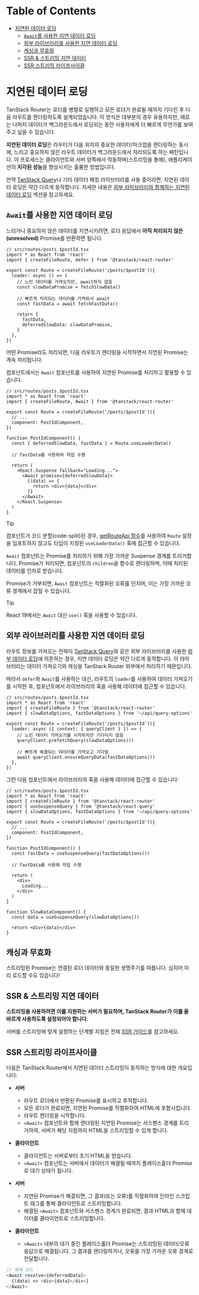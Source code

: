 # Table of Contents

- [지연된 데이터 로딩](#지연된-데이터-로딩)
  - [`Await`를 사용한 지연 데이터 로딩](#await를-사용한-지연-데이터-로딩)
  - [외부 라이브러리를 사용한 지연 데이터 로딩](#외부-라이브러리를-사용한-지연-데이터-로딩)
  - [캐싱과 무효화](#캐싱과-무효화)
  - [SSR & 스트리밍 지연 데이터](#ssr--스트리밍-지연-데이터)
  - [SSR 스트리밍 라이프사이클](#ssr-스트리밍-라이프사이클)

# 지연된 데이터 로딩

TanStack Router는 로더를 병렬로 실행하고 모든 로더가 완료될 때까지 기다린 후 다음 라우트를 렌더링하도록 설계되었습니다. 이 방식은 대부분의 경우 유용하지만, 때로는 나머지 데이터가 백그라운드에서 로딩되는 동안 사용자에게 더 빠르게 무언가를 보여주고 싶을 수 있습니다.

**지연된 데이터 로딩**은 라우터가 다음 위치의 중요한 데이터/마크업을 렌더링하는 동시에, 느리고 중요하지 않은 라우트 데이터가 백그라운드에서 처리되도록 하는 패턴입니다. 이 프로세스는 클라이언트와 서버 양쪽에서 작동하며(스트리밍을 통해), 애플리케이션의 **지각된 성능**을 향상시키는 훌륭한 방법입니다.

만약 [TanStack Query](https://react-query.tanstack.com)나 기타 데이터 페칭 라이브러리를 사용 중이라면, 지연된 데이터 로딩은 약간 다르게 동작합니다. 자세한 내용은 [외부 라이브러리와 함께하는 지연된 데이터 로딩](#deferred-data-loading-with-external-libraries) 섹션을 참고하세요.


## `Await`를 사용한 지연 데이터 로딩

느리거나 중요하지 않은 데이터를 지연시키려면, 로더 응답에서 **아직 처리되지 않은(unresolved)** Promise를 반환하면 됩니다.

```tsx
// src/routes/posts.$postId.tsx
import * as React from 'react'
import { createFileRoute, defer } from '@tanstack/react-router'

export const Route = createFileRoute('/posts/$postId')({
  loader: async () => {
    // 느린 데이터를 가져오지만, await하지 않음
    const slowDataPromise = fetchSlowData()

    // 빠르게 처리되는 데이터를 가져와서 await
    const fastData = await fetchFastData()

    return {
      fastData,
      deferredSlowData: slowDataPromise,
    }
  },
})
```

어떤 Promise라도 처리되면, 다음 라우트가 렌더링을 시작하면서 지연된 Promise는 계속 처리됩니다.

컴포넌트에서는 `Await` 컴포넌트를 사용하여 지연된 Promise를 처리하고 활용할 수 있습니다.

```tsx
// src/routes/posts.$postId.tsx
import * as React from 'react'
import { createFileRoute, Await } from '@tanstack/react-router'

export const Route = createFileRoute('/posts/$postId')({
  // ...
  component: PostIdComponent,
})

function PostIdComponent() {
  const { deferredSlowData, fastData } = Route.useLoaderData()

  // fastData를 사용하여 작업 수행

  return (
    <React.Suspense fallback="Loading...">
      <Await promise={deferredSlowData}>
        {(data) => {
          return <div>{data}</div>
        }}
      </Await>
    </React.Suspense>
  )
}
```

> [!TIP]
> 컴포넌트가 코드 분할(code-split)된 경우, [getRouteApi 함수](./code-splitting.md#manually-accessing-route-apis-in-other-files-with-the-getrouteapi-helper)를 사용하여 `Route` 설정을 임포트하지 않고도 타입이 지정된 `useLoaderData()` 훅에 접근할 수 있습니다.

`Await` 컴포넌트는 Promise를 처리하기 위해 가장 가까운 Suspense 경계를 트리거합니다. Promise가 처리되면, 컴포넌트의 `children`을 함수로 렌더링하며, 이때 처리된 데이터를 인자로 받습니다.

Promise가 거부되면, `Await` 컴포넌트는 직렬화된 오류를 던지며, 이는 가장 가까운 오류 경계에서 잡힐 수 있습니다.

> [!TIP]
> React 19에서는 `Await` 대신 `use()` 훅을 사용할 수 있습니다.


## 외부 라이브러리를 사용한 지연 데이터 로딩

라우트 정보를 가져오는 전략이 [TanStack Query](https://react-query.tanstack.com)와 같은 외부 라이브러리를 사용한 [외부 데이터 로딩](./external-data-loading.md)에 의존하는 경우, 지연 데이터 로딩은 약간 다르게 동작합니다. 이 라이브러리는 데이터 가져오기와 캐싱을 TanStack Router 외부에서 처리하기 때문입니다.

따라서 `defer`와 `Await`를 사용하는 대신, 라우트의 `loader`를 사용하여 데이터 가져오기를 시작한 후, 컴포넌트에서 라이브러리의 훅을 사용해 데이터에 접근할 수 있습니다.

```tsx
// src/routes/posts.$postId.tsx
import * as React from 'react'
import { createFileRoute } from '@tanstack/react-router'
import { slowDataOptions, fastDataOptions } from '~/api/query-options'

export const Route = createFileRoute('/posts/$postId')({
  loader: async ({ context: { queryClient } }) => {
    // 느린 데이터 가져오기를 시작하지만 기다리지 않음
    queryClient.prefetchQuery(slowDataOptions())

    // 빠르게 해결되는 데이터를 가져오고 기다림
    await queryClient.ensureQueryData(fastDataOptions())
  },
})
```

그런 다음 컴포넌트에서 라이브러리의 훅을 사용해 데이터에 접근할 수 있습니다:

```tsx
// src/routes/posts.$postId.tsx
import * as React from 'react'
import { createFileRoute } from '@tanstack/react-router'
import { useSuspenseQuery } from '@tanstack/react-query'
import { slowDataOptions, fastDataOptions } from '~/api/query-options'

export const Route = createFileRoute('/posts/$postId')({
  // ...
  component: PostIdComponent,
})

function PostIdComponent() {
  const fastData = useSuspenseQuery(fastDataOptions())

  // fastData를 사용해 작업 수행

  return (
    <div>
      Loading...
    </div>
  )
}

function SlowDataComponent() {
  const data = useSuspenseQuery(slowDataOptions())

  return <div>{data}</div>
}
```


## 캐싱과 무효화

스트리밍된 Promise는 연결된 로더 데이터와 동일한 생명주기를 따릅니다. 심지어 미리 로드할 수도 있습니다!


## SSR & 스트리밍 지연 데이터

**스트리밍을 사용하려면 이를 지원하는 서버가 필요하며, TanStack Router가 이를 올바르게 사용하도록 설정되어야 합니다.**

서버를 스트리밍에 맞게 설정하는 단계별 지침은 전체 [SSR 가이드](/docs/guide/server-streaming)를 참고하세요.


## SSR 스트리밍 라이프사이클

다음은 TanStack Router에서 지연된 데이터 스트리밍이 동작하는 방식에 대한 개요입니다:

- **서버**
  - 라우트 로더에서 반환된 Promise를 표시하고 추적합니다.
  - 모든 로더가 완료되면, 지연된 Promise를 직렬화하여 HTML에 포함시킵니다.
  - 라우트 렌더링을 시작합니다.
  - `<Await>` 컴포넌트와 함께 렌더링된 지연된 Promise는 서스펜스 경계를 트리거하여, 서버가 해당 지점까지 HTML을 스트리밍할 수 있게 합니다.

- **클라이언트**
  - 클라이언트는 서버로부터 초기 HTML을 받습니다.
  - `<Await>` 컴포넌트는 서버에서 데이터가 해결될 때까지 플레이스홀더 Promise로 대기 상태가 됩니다.

- **서버**
  - 지연된 Promise가 해결되면, 그 결과(또는 오류)를 직렬화하여 인라인 스크립트 태그를 통해 클라이언트로 스트리밍합니다.
  - 해결된 `<Await>` 컴포넌트와 서스펜스 경계가 완료되면, 결과 HTML과 함께 데이터를 클라이언트로 스트리밍합니다.

- **클라이언트**
  - `<Await>` 내부의 대기 중인 플레이스홀더 Promise는 스트리밍된 데이터/오류 응답으로 해결됩니다. 그 결과를 렌더링하거나, 오류를 가장 가까운 오류 경계로 전달합니다.

```javascript
// 예제 코드
<Await resolve={deferredData}>
  {(data) => <div>{data}</div>}
</Await>
```


